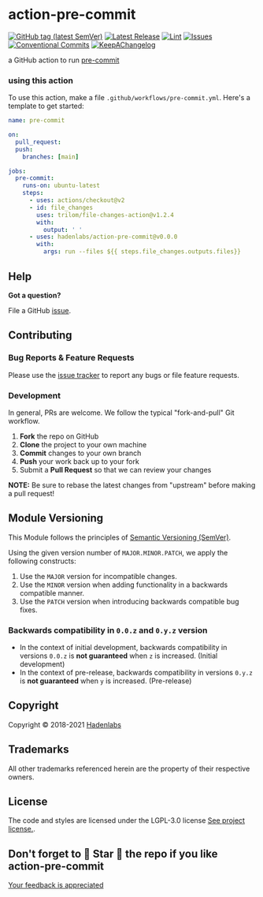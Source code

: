 <!--


  ** DO NOT EDIT THIS FILE
  **
  ** 1) Make all changes to `README.yaml`
  ** 2) Run`make readme` to rebuild this file.
  **
  ** (We maintain HUNDREDS of open source projects. This is how we maintain our sanity.)
  **


  -->

# action-pre-commit

[![GitHub tag (latest SemVer)](https://img.shields.io/github/v/tag/hadenlabs/action-pre-commit?label=latest&sort=semver)](https://github.com/hadenlabs/action-pre-commit/releases) [![Latest Release](https://img.shields.io/github/release/hadenlabs/action-pre-commit)](https://github.com/hadenlabs/action-pre-commit/releases) [![Lint](https://img.shields.io/github/workflow/status/hadenlabs/action-pre-commit/lint-code)](https://github.com/hadenlabs/action-pre-commit/actions) [![Issues](https://img.shields.io/github/issues/hadenlabs/action-pre-commit)](https://github.com/hadenlabs/action-pre-commit/issues) [![Conventional Commits](https://img.shields.io/badge/Conventional%20Commits-1.0.0-yellow)](https://conventionalcommits.org) [![KeepAChangelog](https://img.shields.io/badge/Keep%20A%20Changelog-1.0.0-%23E05735)](https://keepachangelog.com)

a GitHub action to run [pre-commit](https://pre-commit.com)

### using this action

To use this action, make a file `.github/workflows/pre-commit.yml`. Here's a template to get started:

```yaml
name: pre-commit

on:
  pull_request:
  push:
    branches: [main]

jobs:
  pre-commit:
    runs-on: ubuntu-latest
    steps:
      - uses: actions/checkout@v2
      - id: file_changes
        uses: trilom/file-changes-action@v1.2.4
        with:
          output: ' '
      - uses: hadenlabs/action-pre-commit@v0.0.0
        with:
          args: run --files ${{ steps.file_changes.outputs.files}}
```

## Help

**Got a question?**

File a GitHub [issue](https://github.com/hadenlabs/action-pre-commit/issues).

## Contributing

### Bug Reports & Feature Requests

Please use the [issue tracker](https://github.com/hadenlabs/action-pre-commit/issues) to report any bugs or file feature requests.

### Development

In general, PRs are welcome. We follow the typical "fork-and-pull" Git workflow.

1.  **Fork** the repo on GitHub
2.  **Clone** the project to your own machine
3.  **Commit** changes to your own branch
4.  **Push** your work back up to your fork
5.  Submit a **Pull Request** so that we can review your changes

**NOTE:** Be sure to rebase the latest changes from "upstream" before making a pull request!

## Module Versioning

This Module follows the principles of [Semantic Versioning (SemVer)](https://semver.org/).

Using the given version number of `MAJOR.MINOR.PATCH`, we apply the following constructs:

1. Use the `MAJOR` version for incompatible changes.
1. Use the `MINOR` version when adding functionality in a backwards compatible manner.
1. Use the `PATCH` version when introducing backwards compatible bug fixes.

### Backwards compatibility in `0.0.z` and `0.y.z` version

- In the context of initial development, backwards compatibility in versions `0.0.z` is **not guaranteed** when `z` is increased. (Initial development)
- In the context of pre-release, backwards compatibility in versions `0.y.z` is **not guaranteed** when `y` is increased. (Pre-release)

## Copyright

Copyright © 2018-2021 [Hadenlabs](https://hadenlabs.com)

## Trademarks

All other trademarks referenced herein are the property of their respective owners.

## License

The code and styles are licensed under the LGPL-3.0 license [See project license.](LICENSE).

## Don't forget to 🌟 Star 🌟 the repo if you like action-pre-commit

[Your feedback is appreciated](https://github.com/hadenlabs/action-pre-commit/issues)
